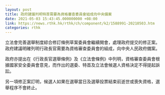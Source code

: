 ```yaml
---
layout: post
title: 政府建議列明特首需要為資格審查委員會組成向中央備案
date: 2021-05-03 15:43:45.000000000 +08:00
link: https://news.rthk.hk/rthk/ch/component/k2/1588991-20210503.htm
categories: rthk
---
```


立法會完善選舉制度綜合修訂條例草案委員會繼續開會，處理政府提交的修正案。政府建議明確列明行政長官需要為資格審查委員會的組成，向中央人民政府備案。

政府亦提出在《行政長官選舉條例》及《立法會條例》中列明，資格審查委員會根據國家安全委員會意見，而作出的選委、特首及立法會候選人資格決定不得提起訴訟。

另一項修正案訂明，候選人如果在選舉當日及選舉投票結束前逝世或喪失資格，選舉程序不會終止。
